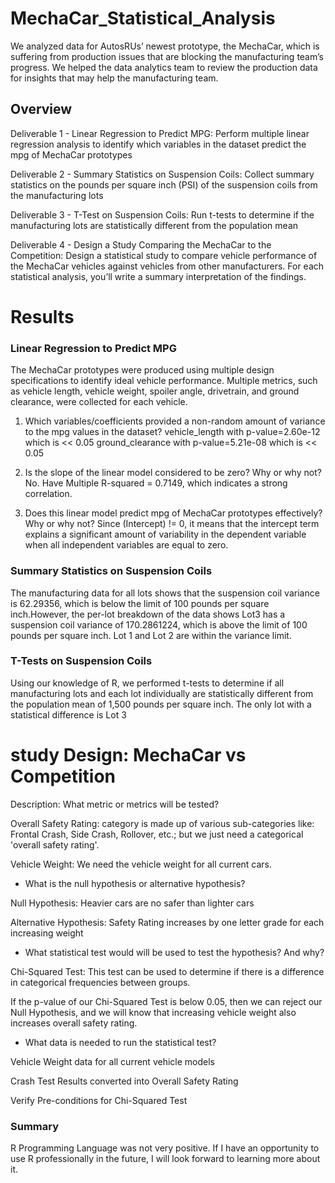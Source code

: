 # MechaCar_Statistical_Analysis

We analyzed data for AutosRUs’ newest prototype, the MechaCar, which is suffering from production issues that are blocking the manufacturing team’s progress. We helped the data analytics team to review the production data for insights that may help the manufacturing team.

## Overview

Deliverable 1 - Linear Regression to Predict MPG: Perform multiple linear regression analysis to identify which variables in the dataset predict the mpg of MechaCar prototypes

Deliverable 2 - Summary Statistics on Suspension Coils: Collect summary statistics on the pounds per square inch (PSI) of the suspension coils from the manufacturing lots

Deliverable 3 - T-Test on Suspension Coils: Run t-tests to determine if the manufacturing lots are statistically different from the population mean

Deliverable 4 - Design a Study Comparing the MechaCar to the Competition: Design a statistical study to compare vehicle performance of the MechaCar vehicles against vehicles from other manufacturers. For each statistical analysis, you’ll write a summary interpretation of the findings.

# Results

### Linear Regression to Predict MPG
The MechaCar prototypes were produced using multiple design specifications to identify ideal vehicle performance. Multiple metrics, such as vehicle length, vehicle weight, spoiler angle, drivetrain, and ground clearance, were collected for each vehicle.

1. Which variables/coefficients provided a non-random amount of variance to the mpg values in the dataset?
vehicle_length with p-value=2.60e-12 which is << 0.05
ground_clearance with p-value=5.21e-08 which is << 0.05

2. Is the slope of the linear model considered to be zero? Why or why not?
No. Have Multiple R-squared = 0.7149, which indicates a strong correlation.

3. Does this linear model predict mpg of MechaCar prototypes effectively? Why or why not?
 Since (Intercept) != 0, it means that the intercept term explains a significant amount of variability in the dependent variable when all independent variables are equal to zero. 
 
### Summary Statistics on Suspension Coils

The manufacturing data for all lots shows that the suspension coil variance is 62.29356, which is below the limit of 100 pounds per square inch.However, the per-lot breakdown of the data shows Lot3 has a suspension coil variance of 170.2861224, which is above the limit of 100 pounds per square inch. Lot 1  and Lot 2  are within the variance limit.

### T-Tests on Suspension Coils

Using our knowledge of R, we performed t-tests to determine if all manufacturing lots and each lot individually are statistically different from the population mean of 1,500 pounds per square inch. The only lot with a statistical difference is Lot 3 



# study Design: MechaCar vs Competition

Description: 
What metric or metrics will be tested?

Overall Safety Rating:  category is made up of various sub-categories like: Frontal Crash, Side Crash, Rollover, etc.; but we just need a categorical 'overall safety rating'.

Vehicle Weight: We need the vehicle weight for all current cars.

- What is the null hypothesis or alternative hypothesis?

Null Hypothesis: Heavier cars are no safer than lighter cars

Alternative Hypothesis: Safety Rating increases by one letter grade for each increasing weight 

- What statistical test would will be used to test the hypothesis? And why?

Chi-Squared Test: This test can be used to determine if there is a difference in categorical frequencies between groups. 

If the p-value of our Chi-Squared Test is below 0.05, then we can reject our Null Hypothesis, and we will know that increasing vehicle weight also increases overall safety rating.

- What data is needed to run the statistical test?

Vehicle Weight data for all current vehicle models 

Crash Test Results converted into Overall Safety Rating 

Verify Pre-conditions for Chi-Squared Test















### Summary

 R Programming Language was not very positive. If I have an opportunity to use R professionally in the future, I will look forward to learning more about it.







